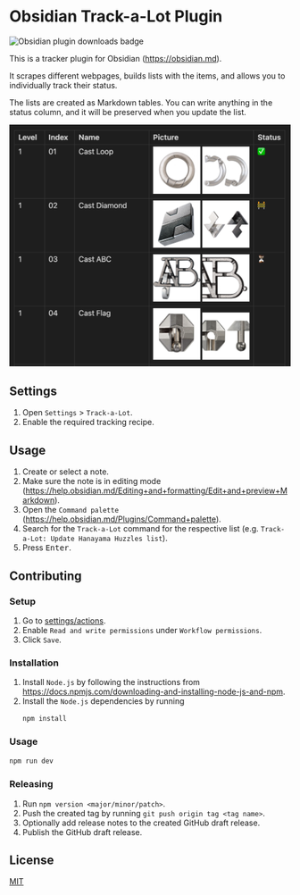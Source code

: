 # Obsidian Track-a-Lot Plugin

![Obsidian plugin downloads badge](https://img.shields.io/endpoint?url=https%3A%2F%2Fscambier.xyz%2Fobsidian-endpoints%2Ftrack-a-lot.json)

This is a tracker plugin for Obsidian (https://obsidian.md).

It scrapes different webpages, builds lists with the items, and allows you to
individually track their status.

The lists are created as Markdown tables. You can write anything in the status
column, and it will be preserved when you update the list.

![screenshot](images/screenshot.png)

## Settings

1. Open `Settings` > `Track-a-Lot`.
2. Enable the required tracking recipe.

## Usage

1. Create or select a note.
2. Make sure the note is in editing mode
  (https://help.obsidian.md/Editing+and+formatting/Edit+and+preview+Markdown).
3. Open the `Command palette` (https://help.obsidian.md/Plugins/Command+palette).
4. Search for the `Track-a-Lot` command for the respective list (e.g.
  `Track-a-Lot: Update Hanayama Huzzles list`).
5. Press <kbd>Enter</kbd>.

## Contributing

### Setup

1. Go to [settings/actions](../../settings/actions).
2. Enable `Read and write permissions` under `Workflow permissions`.
3. Click `Save`.

### Installation

1. Install `Node.js` by following the instructions from
   https://docs.npmjs.com/downloading-and-installing-node-js-and-npm.
2. Install the `Node.js` dependencies by running
   ```sh
   npm install
   ```

### Usage

```sh
npm run dev
```

### Releasing

1. Run `npm version <major/minor/patch>`.
2. Push the created tag by running `git push origin tag <tag name>`.
3. Optionally add release notes to the created GitHub draft release.
4. Publish the GitHub draft release.

## License

[MIT](LICENSE)
